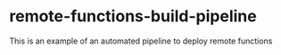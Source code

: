 # remote-functions-build-pipeline

This is an example of an automated pipeline to deploy remote functions
